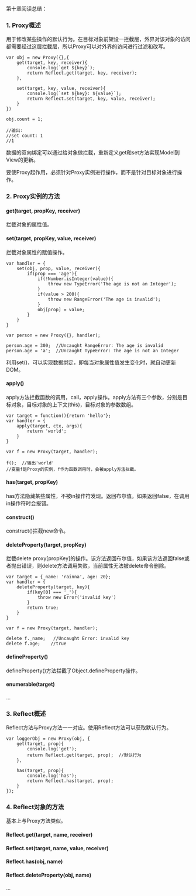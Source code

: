 第十章阅读总结：

### 1. Proxy概述

用于修改某些操作的默认行为。在目标对象前架设一拦截层，外界对该对象的访问都需要经过这层拦截层，所以Proxy可以对外界的访问进行过滤和改写。

```
var obj = new Proxy({},{
	get(target, key, receiver){
		console.log(`get ${key}`);
		return Reflect.get(target, key, receiver);
	},

	set(target, key, value, receiver){
		console.log(`set ${key}: ${value}`);
		return Reflect.set(target, key, value, receiver);
	}
})

obj.count = 1;

//输出:
//set count: 1
//1
```

数据的双向绑定可以通过给对象做拦截，重新定义get和set方法实现Model到View的更新。

要使Proxy起作用，必须针对Proxy实例进行操作，而不是针对目标对象进行操作。

### 2. Proxy实例的方法

#### get(target, propKey, receiver)

拦截对象的属性值。

#### set(target, propKey, value, receiver)

拦截对象属性的赋值操作。

```
var handler = {
	set(obj, prop, value, receiver){
		if(prop === 'age'){
			if(!Number.isInteger(value)){
				throw new TypeError('The age is not an Integer');
			}
			if(value > 200){
				throw new RangeError('The age is invalid');
			}
			obj[prop] = value;
		}
	}
}

var person = new Proxy({}, handler);

person.age = 300;  //Uncaught RangeError: The age is invalid
person.age = 'a';  //Uncaught TypeError: The age is not an Integer
```

利用set()，可以实现数据绑定，即每当对象属性值发生变化时，就自动更新DOM。

#### apply()

apply方法拦截函数的调用，call，apply操作。apply方法有三个参数，分别是目标对象，目标对象的上下文(this)，目标对象的参数数组。

```
var target = function(){return 'hello'};
var handler = {
	apply(target, ctx, args){
		return 'world';
	}
}

var f = new Proxy(target, handler);

f();  //输出'world'
//变量f是Proxy的实例，f作为函数调用时，会被apply方法拦截。
```

#### has(target, propKey)

has方法隐藏某些属性，不被in操作符发现。返回布尔值。如果返回false，在调用in操作符时会报错。

#### construct()

construct()拦截new命令。

#### deleteProperty(target, propKey)

拦截delete proxy[propKey]的操作。该方法返回布尔值，如果该方法返回false或者抛出错误，则delete方法调用失败，当前属性无法被delete命令删除。

```
var target = {_name: 'rainna', age: 20};
var handler = {
	deleteProperty(target, key){
		if(key[0] === '_'){
			throw new Error('invalid key')
		}
		return true;
	}
}

var f = new Proxy(target, handler);

delete f._name;   //Uncaught Error: invalid key
delete f.age;    //true
```

#### defineProperty()

defineProperty()方法拦截了Object.defineProperty操作。

#### enumerable(target)

...

### 3. Reflect概述

Reflect方法与Proxy方法一一对应。使用Reflect方法可以获取默认行为。

```
var loggerObj = new Proxy(obj, {
    get(target, prop){
        console.log('get');
        return Reflect.get(target, prop);  //默认行为
    },
    
    has(target, prop){
        console.log('has');
        return Reflect.has(target, prop);
    }
});
```

### 4. Reflect对象的方法

基本上与Proxy方法类似。

#### Reflect.get(target, name, receiver)

#### Reflect.set(target, name, value, receiver)

#### Reflect.has(obj, name)

#### Reflect.deleteProperty(obj, name)

...


